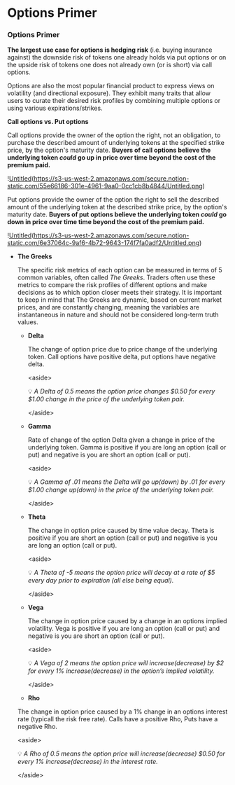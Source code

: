 # Options Primer

### Options Primer

**The largest use case for options is hedging risk** (i.e. buying insurance against) the downside risk of tokens one already holds via put options or on the upside risk of tokens one does not already own (or is short) via call options.

Options are also the most popular financial product to express views on volatility (and directional exposure). They exhibit many traits that allow users to curate their desired risk profiles by combining multiple options or using various expirations/strikes.

**Call options vs. Put options**

Call options provide the owner of the option the right, not an obligation, to purchase the described amount of underlying tokens at the specified strike price, by the option's maturity date. **Buyers of call options believe the underlying token **_**could**_** go up in price over time beyond the cost of the premium paid.**

\![Untitled](broken-reference)(https://s3-us-west-2.amazonaws.com/secure.notion-static.com/55e66186-301e-4961-9aa0-0cc1cb8b4844/Untitled.png)

Put options provide the owner of the option the right to sell the described amount of the underlying token at the described strike price, by the option's maturity date. **Buyers of put options believe the underlying token **_**could**_** go down in price over time time beyond the cost of the premium paid.**

\![Untitled](broken-reference)(https://s3-us-west-2.amazonaws.com/secure.notion-static.com/6e37064c-9af6-4b72-9643-174f7fa0adf2/Untitled.png)

*   **The Greeks**

    The specific risk metrics of each option can be measured in terms of 5 common variables, often called _The Greeks_. Traders often use these metrics to compare the risk profiles of different options and make decisions as to which option closer meets their strategy. It is important to keep in mind that The Greeks are dynamic, based on current market prices, and are constantly changing, meaning the variables are instantaneous in nature and should not be considered long-term truth values.

    *   **Delta**

        The change of option price due to price change of the underlying token. Call options have positive delta, put options have negative delta.

        \<aside>

        💡 _A Delta of 0.5 means the option price changes $0.50 for every $1.00 change in the price of the underlying token pair._

        \</aside>
    *   **Gamma**

        Rate of change of the option Delta given a change in price of the underlying token. Gamma is positive if you are long an option (call or put) and negative is you are short an option (call or put).

        \<aside>

        💡 _A Gamma of .01 means the Delta will go up(down) by .01 for every $1.00 change up(down) in the price of the underlying token pair._

        \</aside>
    *   **Theta**

        The change in option price caused by time value decay. Theta is positive if you are short an option (call or put) and negative is you are long an option (call or put).

        \<aside>

        💡 _A Theta of -5 means the option price will decay at a rate of $5 every day prior to expiration (all else being equal)._

        \</aside>
    *   **Vega**

        The change in option price caused by a change in an options implied volatility. Vega is positive if you are long an option (call or put) and negative is you are short an option (call or put).

        \<aside>

        💡 _A Vega of 2 means the option price will increase(decrease) by $2 for every 1% increase(decrease) in the option’s implied volatility._

        \</aside>
    * **Rho**

    The change in option price caused by a 1% change in an options interest rate (typicall the risk free rate). Calls have a positive Rho, Puts have a negative Rho.

    \<aside>

    💡 _A Rho of 0.5 means the option price will increase(decrease) $0.50 for every 1% increase(decrease) in the interest rate._

    \</aside>
